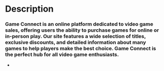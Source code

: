 # Description

### Game Connect is an online platform dedicated to video game sales, offering users the ability to purchase games for online or in-person play. Our site features a wide selection of titles, exclusive discounts, and detailed information about many games to help players make the best choice. Game Connect is the perfect hub for all video game enthusiasts.

*